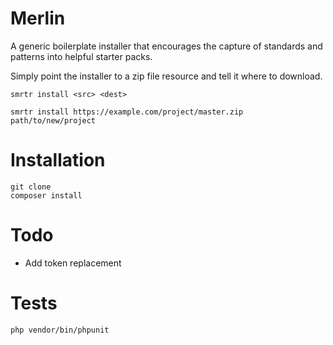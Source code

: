 # Merlin

A generic boilerplate installer that encourages the capture of standards and patterns into helpful starter packs.

Simply point the installer to a zip file resource and tell it where to download.

	smrtr install <src> <dest>

	smrtr install https://example.com/project/master.zip path/to/new/project


# Installation

	git clone 
	composer install

# Todo

- Add token replacement

# Tests

	php vendor/bin/phpunit


